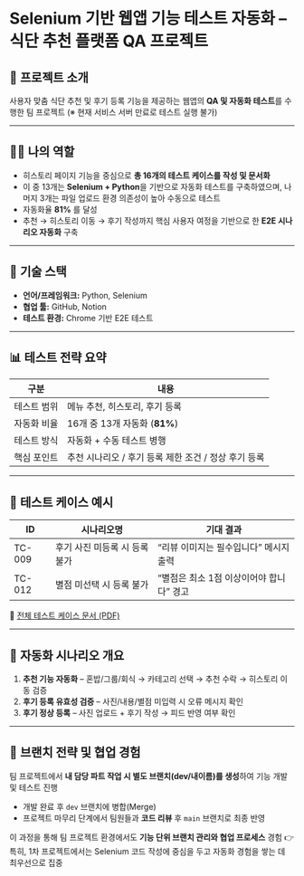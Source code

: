 # Selenium 기반 웹앱 기능 테스트 자동화 – 식단 추천 플랫폼 QA 프로젝트

## 📌 프로젝트 소개
사용자 맞춤 식단 추천 및 후기 등록 기능을 제공하는 웹앱의 **QA 및 자동화 테스트**를 수행한 팀 프로젝트
(※ 현재 서비스 서버 만료로 테스트 실행 불가)

---

## 👩‍💻 나의 역할
- 히스토리 페이지 기능을 중심으로 **총 16개의 테스트 케이스를 작성 및 문서화**
- 이 중 13개는 **Selenium + Python**을 기반으로 자동화 테스트를 구축하였으며, 나머지 3개는 파일 업로드 환경 의존성이 높아 수동으로 테스트
- 자동화율 **81%** 를 달성
- 추천 → 히스토리 이동 → 후기 작성까지 핵심 사용자 여정을 기반으로 한 **E2E 시나리오 자동화** 구축

---

## 🔧 기술 스택
- **언어/프레임워크:** Python, Selenium  
- **협업 툴:** GitHub, Notion  
- **테스트 환경:** Chrome 기반 E2E 테스트  

---

## 📊 테스트 전략 요약
| 구분 | 내용 |
| --- | --- |
| 테스트 범위 | 메뉴 추천, 히스토리, 후기 등록 |
| 자동화 비율 | 16개 중 13개 자동화 (**81%**) |
| 테스트 방식 | 자동화 + 수동 테스트 병행 |
| 핵심 포인트 | 추천 시나리오 / 후기 등록 제한 조건 / 정상 후기 등록 |

---

## 📄 테스트 케이스 예시
| ID | 시나리오명 | 기대 결과 |
| --- | --- | --- |
| TC-009 | 후기 사진 미등록 시 등록 불가 | “리뷰 이미지는 필수입니다” 메시지 출력 |
| TC-012 | 별점 미선택 시 등록 불가 | “별점은 최소 1점 이상이어야 합니다” 경고 |

📄 [전체 테스트 케이스 문서 (PDF)](https://drive.google.com/file/d/1YNrdMTEMtC_I5NaauCmWUpbigZw3lDXi/view?usp=sharing)

---

## 🤖 자동화 시나리오 개요
1. **추천 기능 자동화** – 혼밥/그룹/회식 → 카테고리 선택 → 추천 수락 → 히스토리 이동 검증  
2. **후기 등록 유효성 검증** – 사진/내용/별점 미입력 시 오류 메시지 확인  
3. **후기 정상 등록** – 사진 업로드 + 후기 작성 → 피드 반영 여부 확인  

---

## 🌿 브랜치 전략 및 협업 경험
팀 프로젝트에서 **내 담당 파트 작업 시 별도 브랜치(dev/내이름)를 생성**하여 기능 개발 및 테스트 진행  
- 개발 완료 후 `dev` 브랜치에 병합(Merge)  
- 프로젝트 마무리 단계에서 팀원들과 **코드 리뷰** 후 `main` 브랜치로 최종 반영  

이 과정을 통해 팀 프로젝트 환경에서도 **기능 단위 브랜치 관리와 협업 프로세스** 경험
👉 특히, 1차 프로젝트에서는 Selenium 코드 작성에 중심을 두고 자동화 경험을 쌓는 데 최우선으로 집중
